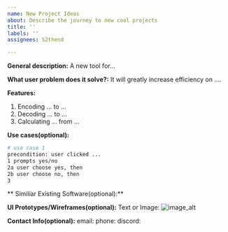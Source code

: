 ```yaml
---
name: New Project Ideas
about: Describe the journey to new cool projects
title: ''
labels: ''
assignees: S2thend

---
```


**General description:**
A new tool for...

**What user problem does it solve?:**
It will greatly increase efficiency on ....

**Features:**
1. Encoding ... to ...
2. Decoding ... to ...
3. Calculating ... from ...

**U﻿se cases(optional):**
```sh
# use case 1
precondition: user clicked ...
1 prompts yes/no
2a user choose yes, then
2b user choose no, then
3
```

** Similiar Existing Software(optional):**

**UI Prototypes/Wireframes(optional):**
Text or Image:
![image_alt](link)

**Contact Info(optional):**
email: 
phone:
discord:
